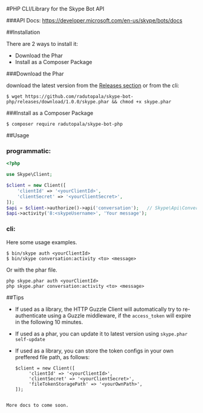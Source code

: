 #PHP CLI/Library for the Skype Bot API

###API Docs: https://developer.microsoft.com/en-us/skype/bots/docs

##Installation

There are 2 ways to install it: 
 
  - Download the Phar
  - Install as a Composer Package

###Download the Phar

download the latest version from the [Releases section](https://github.com/radutopala/skype-bot-php/releases/latest) or from the cli:

```
$ wget https://github.com/radutopala/skype-bot-php/releases/download/1.0.0/skype.phar && chmod +x skype.phar
```

###Install as a Composer Package

```
$ composer require radutopala/skype-bot-php
```

##Usage

### programmatic:

```php
<?php

use Skype\Client;

$client = new Client([
    'clientId' => '<yourClientId>',
    'clientSecret' => '<yourClientSecret>',
]);
$api = $client->authorize()->api('conversation');   // Skype\Api\Conversation
$api->activity('8:<skypeUsername>', 'Your message');
```

### cli:

Here some usage examples.

```
$ bin/skype auth <yourClientId>
$ bin/skype conversation:activity <to> <message>
```

Or with the phar file. 

```
php skype.phar auth <yourClientId>
php skype.phar conversation:activity <to> <message>
```

##Tips
 - If used as a library, the HTTP Guzzle Client will automatically try to re-authenticate using a Guzzle middleware, if the `access_token` will expire in the following 10 minutes.
 - If used as a phar, you can update it to latest version using `skype.phar self-update`
 - If used as a library, you can store the token configs in your own preffered file path, as follows:
 
   ```
   $client = new Client([
        'clientId' => '<yourClientId>',
        'clientSecret' => '<yourClientSecret>',
        'fileTokenStoragePath' => '<yourOwnPath>',
   ]);
 ```

More docs to come soon.
